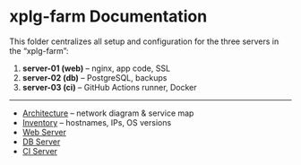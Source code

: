 # xplg-farm Documentation

This folder centralizes all setup and configuration for the three servers in the “xplg-farm”:

1. **server-01 (web)** – nginx, app code, SSL  
2. **server-02 (db)** – PostgreSQL, backups  
3. **server-03 (ci)** – GitHub Actions runner, Docker

---

- [Architecture](architecture.md) – network diagram & service map  
- [Inventory](inventory.md) – hostnames, IPs, OS versions  
- [Web Server](server-01-web.md)  
- [DB Server](server-02-db.md)  
- [CI Server](server-03-ci.md)  
